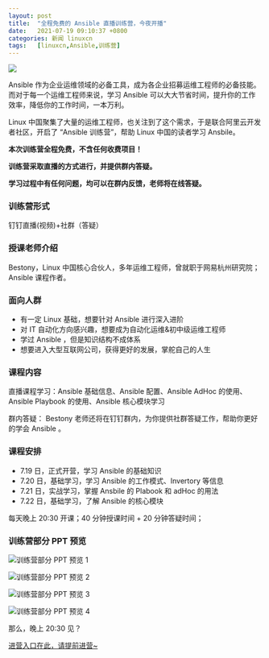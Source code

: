 ```yaml
---
layout: post
title:	"全程免费的 Ansible 直播训练营，今夜开播"
date:	2021-07-19 09:10:37 +0800 
categories:	新闻 linuxcn 
tags:	[linuxcn,Ansible,训练营]
---
```



![](/Asserts/Images//attachment/album/202107/19/091028ez1ha6svqhtt8bsa.jpg)


Ansible 作为企业运维领域的必备工具，成为各企业招募运维工程师的必备技能。而对于每一个运维工程师来说，学习 Ansible 可以大大节省时间，提升你的工作效率，降低你的工作时间，一本万利。


Linux 中国聚集了大量的运维工程师，也关注到了这个需求，于是联合阿里云开发者社区，开启了 “Ansible 训练营”，帮助 Linux 中国的读者学习 Ansbile。


**本次训练营全程免费，不含任何收费项目！**


**训练营采取直播的方式进行，并提供群内答疑。**


**学习过程中有任何问题，均可以在群内反馈，老师将在线答疑。**


### 训练营形式


钉钉直播(视频)+社群（答疑）


### 授课老师介绍


Bestony，Linux 中国核心合伙人，多年运维工程师，曾就职于网易杭州研究院；Ansible 课程作者。


### 面向人群


* 有一定 Linux 基础，想要针对 Ansible 进行深入进阶
* 对 IT 自动化方向感兴趣，想要成为自动化运维&初中级运维工程师
* 学过 Ansible ，但是知识结构不成体系
* 想要进入大型互联网公司，获得更好的发展，掌舵自己的人生


### 课程内容


直播课程学习：Ansible 基础信息、Ansible 配置、Ansible AdHoc 的使用、Ansible Playbook 的使用、Ansible 核心模块学习


群内答疑： Bestony 老师还将在钉钉群内，为你提供社群答疑工作，帮助你更好的学会 Ansible 。


### 课程安排


* 7.19 日，正式开营，学习 Ansible 的基础知识
* 7.20 日，基础学习，学习 Ansible 的工作模式、Invertory 等信息
* 7.21 日，实战学习，掌握 Ansbile 的 Plabook 和 adHoc 的用法
* 7.22 日，基础学习，了解 Ansible 的核心模块


每天晚上 20:30 开课；40 分钟授课时间 + 20 分钟答疑时间；


### 训练营部分 PPT 预览


![训练营部分 PPT 预览 1](/Asserts/Images//attachment/album/202107/19/090127x1m6xr1sm6rf1mss.png)


![训练营部分 PPT 预览 2](/Asserts/Images//attachment/album/202107/19/090141rtuz9txbtyst99ie.jpg)


![训练营部分 PPT 预览 3](/Asserts/Images//attachment/album/202107/19/090149l5wc3lksmj3ggwge.jpg)


![训练营部分 PPT 预览 4](/Asserts/Images//attachment/album/202107/19/090158qrvrc30qrgzqr0sz.png)


那么，晚上 20:30 见？


[进营入口在此，请提前进营~](https://developer.aliyun.com/learning/trainingcamp/linux/1?utm_content=g_1000282661)
